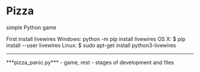 # Pizza
simple Python game

First install livewires
Windows: python -m pip install livewires
OS X: $ pip install --user livewires
Linux: $ sudo apt-get install python3-livewires 
<hr>***pizza_panic.py*** - game, rest - stages of development and files

